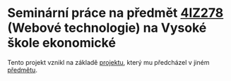# Seminární práce na předmět [4IZ278](https://4iz278.github.io/) (Webové technologie) na Vysoké škole ekonomické
Tento projekt vznikl na základě [projektu]([https://github.com/okski/4IZ268_stat_web]), který mu předcházel v jiném [předmětu](https://4iz268.github.io/).

